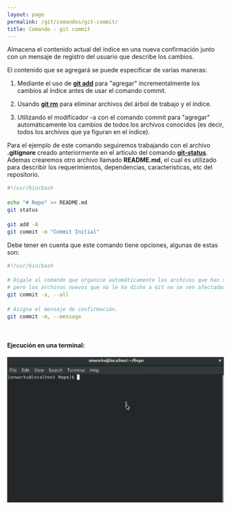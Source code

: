 ```yaml
---
layout: page
permalink: /git/comandos/git-commit/
title: Comando - git commit
---
```


Almacena el contenido actual del índice en una nueva confirmación junto con un mensaje de registro del usuario que describe los cambios.

El contenido que se agregará se puede especificar de varias maneras:

1. Mediante el uso de **[git add](../git-add)** para "agregar" incrementalmente los cambios al índice antes de usar el comando commit.

2. Usando **[git rm](../git-rm)** para eliminar archivos del árbol de trabajo y el índice.

3. Utilizando el modificador -a con el comando commit para "agregar" automáticamente los cambios de todos los archivos conocidos (es decir, todos los archivos que ya figuran en el índice).

Para el ejemplo de este comando seguiremos trabajando con el archivo **.gitignore** creado anteriormente en el articulo del comando **[git-status](../git-status)**. Ademas crearemos otro archivo llamado **README.md**, el cual es utilizado para describir los requerimientos, dependencias, caracteristicas, etc del repositorio. 

``` bash
#!/usr/bin/bash

echo "# Repo" >> README.md
git status

git add -A
git commit -m "Commit Initial"
```

Debe tener en cuenta que este comando tiene opciones, algunas de estas son:

``` bash
#!/usr/bin/bash
 
# Dígale al comando que organice automáticamente los archivos que han sido modificados y eliminados, 
# pero los archivos nuevos que no le ha dicho a Git no se ven afectados.
git commit -a, --all

# Asigna el mensaje de confirmación.
git commit -m, --message
```

&nbsp;
#### Ejecución en una terminal:    

![Drag Racing](../../../assets/images/gif/git/comandos/git-commit.gif)